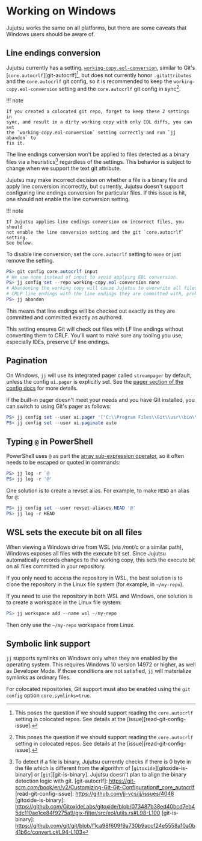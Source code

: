 # Working on Windows

Jujutsu works the same on all platforms, but there are some caveats that Windows
users should be aware of.

## Line endings conversion

Jujutsu currently has a setting,
[`working-copy.eol-conversion`](config.md#eol-conversion-settings), similar to
Git's [`core.autocrlf`][git-autocrlf][^1], but does not currently honor
`.gitattributes` and the `core.autocrlf` git config, so it is recommended to
keep the `working-copy.eol-conversion` setting and the `core.autocrlf` git
config in sync[^1].

!!! note

    If you created a colocated git repo, forget to keep these 2 settings in
    sync, and result in a dirty working copy with only EOL diffs, you can set
    the `working-copy.eol-conversion` setting correctly and run `jj abandon` to
    fix it.

The line endings conversion won't be applied to files detected as a binary files
via a heuristics[^2] regardless of the settings. This behavior is subject to
change when we support the text git attribute.

Jujutsu may make incorrect decision on whether a file is a binary file and apply
line conversion incorrectly, but currently, Jujutsu doesn't support configuring
line endings conversion for particular files. If this issue is hit, one should
not enable the line conversion setting.

!!! note

    If Jujutsu applies line endings conversion on incorrect files, you should
    not enable the line conversion setting and the git `core.autocrlf` setting.
    See below.

To disable line conversion, set the `core.autocrlf` setting to `none` or just
remove the setting.

```powershell
PS> git config core.autocrlf input
# We use none instead of input to avoid applying EOL conversion.
PS> jj config set --repo working-copy.eol-conversion none
# Abandoning the working copy will cause Jujutsu to overwrite all files with
# CRLF line endings with the line endings they are committed with, probably LF
PS> jj abandon
```

This means that line endings will be checked out exactly as they are committed
and committed exactly as authored.

This setting ensures Git will check out files with LF line endings without
converting them to CRLF. You'll want to make sure any tooling you use,
especially IDEs, preserve LF line endings.

[^1]: This poses the question if we should support reading the `core.autocrlf`
      setting in colocated repos. See details at the
      [issue][read-git-config-issue].
[^2]: To detect if a file is binary, Jujutsu currently checks if there is 0 byte
      in the file which is different from the algorithm of
      [`gitoxide`][gitoxide-is-binary] or [`git`][git-is-binary]. Jujutsu
      doesn't plan to align the binary detection logic with git.
[git-autocrlf]: https://git-scm.com/book/en/v2/Customizing-Git-Git-Configuration#_core_autocrlf
[read-git-config-issue]: https://github.com/jj-vcs/jj/issues/4048
[gitoxide-is-binary]: https://github.com/GitoxideLabs/gitoxide/blob/073487b38ed40bcd7eb45dc110ae1ce84f9275a9/gix-filter/src/eol/utils.rs#L98-L100
[git-is-binary]: https://github.com/git/git/blob/f1ca98f609f9a730b9accf24e5558a10a0b41b6c/convert.c#L94-L103

## Pagination

On Windows, `jj` will use its integrated pager called `streampager` by default,
unless the config `ui.pager` is explicitly set. See the [pager section of the
config docs](config.md#pager) for more details.

If the built-in pager doesn't meet your needs and you have Git installed, you
can switch to using Git's pager as follows:

```powershell
PS> jj config set --user ui.pager '["C:\\Program Files\\Git\\usr\\bin\\less.exe", "-FRX"]'
PS> jj config set --user ui.paginate auto
```

## Typing `@` in PowerShell

PowerShell uses `@` as part the [array sub-expression operator][array-op], so it
often needs to be escaped or quoted in commands:

```powershell
PS> jj log -r `@
PS> jj log -r '@'
```

One solution is to create a revset alias. For example, to make `HEAD` an alias
for `@`:

```powershell
PS> jj config set --user revset-aliases.HEAD '@'
PS> jj log -r HEAD
```

## WSL sets the execute bit on all files

When viewing a Windows drive from WSL (via _/mnt/c_ or a similar path), Windows
exposes all files with the execute bit set. Since Jujutsu automatically records
changes to the working copy, this sets the execute bit on all files committed in
your repository.

If you only need to access the repository in WSL, the best solution is to clone
the repository in the Linux file system (for example, in
`~/my-repo`).

If you need to use the repository in both WSL and Windows, one solution is to
create a workspace in the Linux file system:

```powershell
PS> jj workspace add --name wsl ~/my-repo
```

Then only use the `~/my-repo` workspace from Linux.

[array-op]: https://learn.microsoft.com/en-us/powershell/module/microsoft.powershell.core/about/about_arrays?view=powershell-7.4#the-array-sub-expression-operator

## Symbolic link support

`jj` supports symlinks on Windows only when they are enabled by the operating
system. This requires Windows 10 version 14972 or higher, as well as Developer
Mode. If those conditions are not satisfied, `jj` will materialize symlinks as
ordinary files.

For colocated repositories, Git support must also be enabled using the
`git config` option `core.symlinks=true`.
